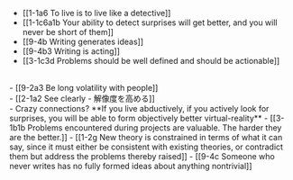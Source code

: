 - [[1-1a6 To live is to live like a detective]]
- [[1-1c6a1b Your ability to detect surprises will get better, and you will never be short of them]]
- [[9-4b Writing generates ideas]]
- [[9-4b3 Writing is acting]]
- [[3-1c3d Problems should be well defined and should be actionable]]
<br>
- [[9-2a3 Be long volatility with people]]
<br>
- [[2-1a2 See clearly - 解像度を高める]]
<br>
- Crazy connections?
**If you live abductively, if you actively look for surprises, you will be able to form objectively better virtual-reality**
- [[3-1b1b Problems encountered during projects are valuable. The harder they are the better.]]
- [[1-2g New theory is constrained in terms of what it can say, since it must either be consistent with existing theories, or contradict them but address the problems thereby raised]]
- [[9-4c Someone who never writes has no fully formed ideas about anything nontrivial]]
